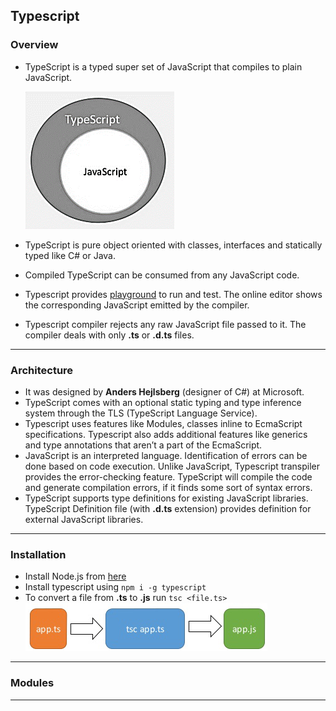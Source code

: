 ## Typescript

### Overview

- TypeScript is a typed super set of JavaScript that compiles to plain JavaScript.

  ![](..\01-Images\05-Typescript.png)

- TypeScript is pure object oriented with classes, interfaces and statically typed like C# or Java.
- Compiled TypeScript can be consumed from any JavaScript code.
- Typescript provides [playground](https://www.typescriptlang.org/play/) to run and test. The online editor shows the corresponding JavaScript emitted by the compiler.
- Typescript compiler rejects any raw JavaScript file passed to it. The compiler deals with only **.ts** or **.d.ts** files.

---

### Architecture

- It was designed by **Anders Hejlsberg** (designer of C#) at Microsoft.
- TypeScript comes with an optional static typing and type inference system through the TLS (TypeScript Language Service).
- Typescript uses features like Modules, classes inline to EcmaScript specifications. Typescript also adds additional features like generics and type annotations that aren’t a part of the EcmaScript.
- JavaScript is an interpreted language. Identification of errors can be done based on code execution. Unlike JavaScript, Typescript transpiler provides the error-checking feature. TypeScript will compile the code and generate compilation errors, if it finds some sort of syntax errors.
- TypeScript supports type definitions for existing JavaScript libraries. TypeScript Definition file (with **.d.ts** extension) provides definition for external JavaScript libraries.

---

### Installation

- Install Node.js from [here](https://nodejs.org)
- Install typescript using `npm i -g typescript`
- To convert a file from **.ts** to **.js** run `tsc <file.ts>`
  ![](..\01-Images\06-Compilation.png)

---

### Modules

---
